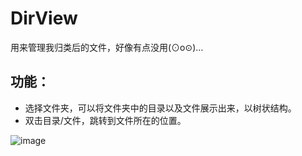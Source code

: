 # DirView
用来管理我归类后的文件，好像有点没用(⊙o⊙)…
## 功能：
- 选择文件夹，可以将文件夹中的目录以及文件展示出来，以树状结构。
- 双击目录/文件，跳转到文件所在的位置。


![image](https://github.com/user-attachments/assets/3d9aa66f-e6e5-4e81-924c-cc00df994e5a)
